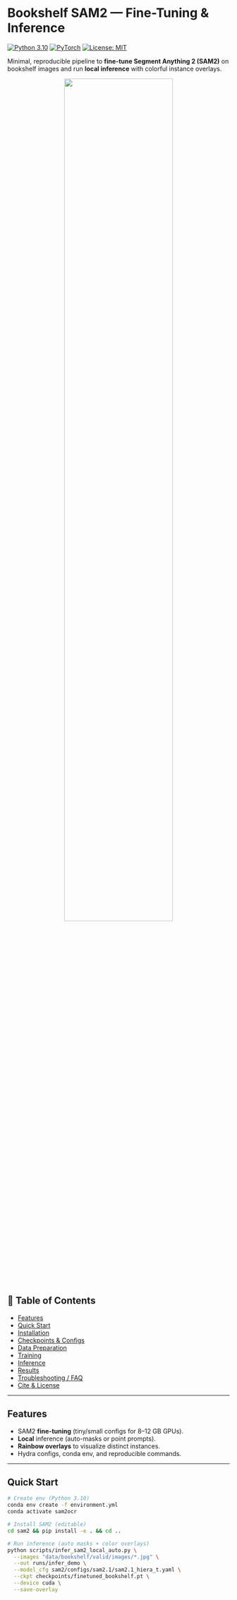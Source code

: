 # Bookshelf SAM2 — Fine-Tuning & Inference

[![Python 3.10](https://img.shields.io/badge/python-3.10-blue.svg)](#)
[![PyTorch](https://img.shields.io/badge/PyTorch-CUDA_12.x-red.svg)](#)
[![License: MIT](https://img.shields.io/badge/License-MIT-yellow.svg)](LICENSE)

Minimal, reproducible pipeline to **fine-tune Segment Anything 2 (SAM2)** on bookshelf images and run **local inference** with colorful instance overlays.

<p align="center">
  <img src="docs/sample_overlay.png" width="70%" />
</p>

## 🧭 Table of Contents
- [Features](#features)
- [Quick Start](#quick-start)
- [Installation](#installation)
- [Checkpoints & Configs](#checkpoints--configs)
- [Data Preparation](#data-preparation)
- [Training](#training)
- [Inference](#inference)
- [Results](#results)
- [Troubleshooting / FAQ](#troubleshooting--faq)
- [Cite & License](#cite--license)

---

## Features
- SAM2 **fine-tuning** (tiny/small configs for 8–12 GB GPUs).
- **Local** inference (auto-masks or point prompts).
- **Rainbow overlays** to visualize distinct instances.
- Hydra configs, conda env, and reproducible commands.

---

## Quick Start

```bash
# Create env (Python 3.10)
conda env create -f environment.yml
conda activate sam2ocr

# Install SAM2 (editable)
cd sam2 && pip install -e . && cd ..

# Run inference (auto masks + color overlays)
python scripts/infer_sam2_local_auto.py \
  --images "data/bookshelf/valid/images/*.jpg" \
  --out runs/infer_demo \
  --model_cfg sam2/configs/sam2.1/sam2.1_hiera_t.yaml \
  --ckpt checkpoints/finetuned_bookshelf.pt \
  --device cuda \
  --save-overlay
